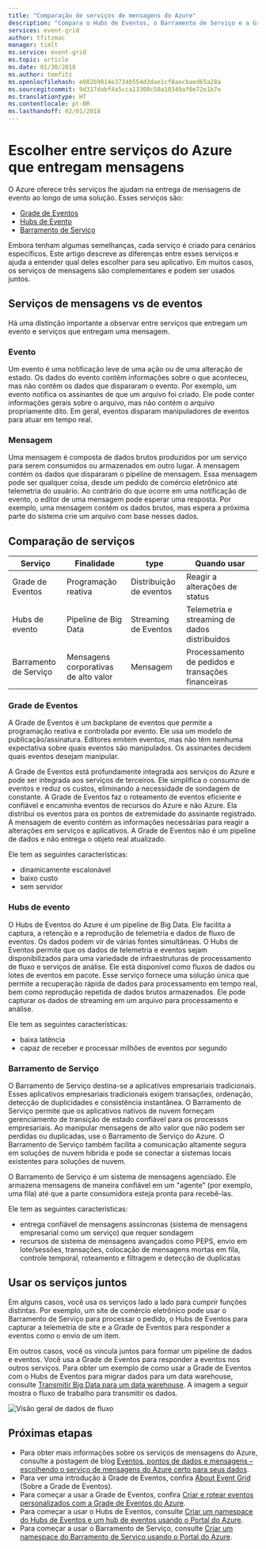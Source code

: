 ```yaml
---
title: "Comparação de serviços de mensagens do Azure"
description: "Compara o Hubs de Eventos, o Barramento de Serviço e a Grade de Eventos do Azure. Recomenda que serviço usar para cenários diferentes."
services: event-grid
author: tfitzmac
manager: timlt
ms.service: event-grid
ms.topic: article
ms.date: 01/30/2018
ms.author: tomfitz
ms.openlocfilehash: e082b9014e3734b554d3dae1cf8aecbaed65a28a
ms.sourcegitcommit: 9d317dabf4a5cca13308c50a10349af0e72e1b7e
ms.translationtype: HT
ms.contentlocale: pt-BR
ms.lasthandoff: 02/01/2018
---
```

# <a name="choose-between-azure-services-that-deliver-messages"></a>Escolher entre serviços do Azure que entregam mensagens

O Azure oferece três serviços lhe ajudam na entrega de mensagens de evento ao longo de uma solução. Esses serviços são:

* [Grade de Eventos](/azure/event-grid/)
* [Hubs de Evento](/azure/event-hubs/)
* [Barramento de Serviço](/azure/service-bus-messaging/)

Embora tenham algumas semelhanças, cada serviço é criado para cenários específicos. Este artigo descreve as diferenças entre esses serviços e ajuda a entender qual deles escolher para seu aplicativo. Em muitos casos, os serviços de mensagens são complementares e podem ser usados juntos.

## <a name="event-vs-message-services"></a>Serviços de mensagens vs de eventos

Há uma distinção importante a observar entre serviços que entregam um evento e serviços que entregam uma mensagem.

### <a name="event"></a>Evento

Um evento é uma notificação leve de uma ação ou de uma alteração de estado. Os dados do evento contêm informações sobre o que aconteceu, mas não contêm os dados que dispararam o evento. Por exemplo, um evento notifica os assinantes de que um arquivo foi criado. Ele pode conter informações gerais sobre o arquivo, mas não contém o arquivo propriamente dito. Em geral, eventos disparam manipuladores de eventos para atuar em tempo real.

### <a name="message"></a>Mensagem

Uma mensagem é composta de dados brutos produzidos por um serviço para serem consumidos ou armazenados em outro lugar. A mensagem contém os dados que dispararam o pipeline de mensagem. Essa mensagem pode ser qualquer coisa, desde um pedido de comércio eletrônico até telemetria do usuário. Ao contrário do que ocorre em uma notificação de evento, o editor de uma mensagem pode esperar uma resposta. Por exemplo, uma mensagem contém os dados brutos, mas espera a próxima parte do sistema crie um arquivo com base nesses dados.

## <a name="comparison-of-services"></a>Comparação de serviços

| Serviço | Finalidade | type | Quando usar |
| ------- | ------- | ---- | ----------- |
| Grade de Eventos | Programação reativa | Distribuição de eventos | Reagir a alterações de status |
| Hubs de evento | Pipeline de Big Data | Streaming de Eventos | Telemetria e streaming de dados distribuídos |
| Barramento de Serviço | Mensagens corporativas de alto valor | Mensagem | Processamento de pedidos e transações financeiras |

### <a name="event-grid"></a>Grade de Eventos

A Grade de Eventos é um backplane de eventos que permite a programação reativa e controlada por evento. Ele usa um modelo de publicação/assinatura. Editores emitem eventos, mas não têm nenhuma expectativa sobre quais eventos são manipulados. Os assinantes decidem quais eventos desejam manipular.

A Grade de Eventos está profundamente integrada aos serviços do Azure e pode ser integrada aos serviços de terceiros. Ele simplifica o consumo de eventos e reduz os custos, eliminando a necessidade de sondagem de constante. A Grade de Eventos faz o roteamento de eventos eficiente e confiável e encaminha eventos de recursos do Azure e não Azure. Ela distribui os eventos para os pontos de extremidade do assinante registrado. A mensagem de evento contém as informações necessárias para reagir a alterações em serviços e aplicativos. A Grade de Eventos não é um pipeline de dados e não entrega o objeto real atualizado.

Ele tem as seguintes características:

* dinamicamente escalonável
* baixo custo
* sem servidor

### <a name="event-hubs"></a>Hubs de evento

O Hubs de Eventos do Azure é um pipeline de Big Data. Ele facilita a captura, a retenção e a reprodução de telemetria e dados de fluxo de eventos. Os dados podem vir de várias fontes simultâneas. O Hubs de Eventos permite que os dados de telemetria e eventos sejam disponibilizados para uma variedade de infraestruturas de processamento de fluxo e serviços de análise. Ele está disponível como fluxos de dados ou lotes de eventos em pacote. Esse serviço fornece uma solução única que permite a recuperação rápida de dados para processamento em tempo real, bem como reprodução repetida de dados brutos armazenados. Ele pode capturar os dados de streaming em um arquivo para processamento e análise.

Ele tem as seguintes características:

* baixa latência
* capaz de receber e processar milhões de eventos por segundo

### <a name="service-bus"></a>Barramento de Serviço

O Barramento de Serviço destina-se a aplicativos empresariais tradicionais. Esses aplicativos empresariais tradicionais exigem transações, ordenação, detecção de duplicidades e consistência instantânea. O Barramento de Serviço permite que os aplicativos nativos de nuvem forneçam gerenciamento de transição de estado confiável para os processos empresariais. Ao manipular mensagens de alto valor que não podem ser perdidas ou duplicadas, use o Barramento de Serviço do Azure. O Barramento de Serviço também facilita a comunicação altamente segura em soluções de nuvem híbrida e pode se conectar a sistemas locais existentes para soluções de nuvem.

O Barramento de Serviço é um sistema de mensagens agenciado. Ele armazena mensagens de maneira confiável em um "agente" (por exemplo, uma fila) até que a parte consumidora esteja pronta para recebê-las.

Ele tem as seguintes características:

* entrega confiável de mensagens assíncronas (sistema de mensagens empresarial como um serviço) que requer sondagem
* recursos de sistema de mensagens avançados como PEPS, envio em lote/sessões, transações, colocação de mensagens mortas em fila, controle temporal, roteamento e filtragem e detecção de duplicatas

## <a name="use-the-services-together"></a>Usar os serviços juntos

Em alguns casos, você usa os serviços lado a lado para cumprir funções distintas. Por exemplo, um site de comércio eletrônico pode usar o Barramento de Serviço para processar o pedido, o Hubs de Eventos para capturar a telemetria de site e a Grade de Eventos para responder a eventos como o envio de um item.

Em outros casos, você os vincula juntos para formar um pipeline de dados e eventos. Você usa a Grade de Eventos para responder a eventos nos outros serviços. Para obter um exemplo de como usar a Grade de Eventos com o Hubs de Eventos para migrar dados para um data warehouse, consulte [Transmitir Big Data para um data warehouse](event-grid-event-hubs-integration.md). A imagem a seguir mostra o fluxo de trabalho para transmitir os dados.

![Visão geral de dados de fluxo](./media/compare-messaging-services/overview.png)

## <a name="next-steps"></a>Próximas etapas

* Para obter mais informações sobre os serviços de mensagens do Azure, consulte a postagem de blog [Eventos, pontos de dados e mensagens – escolhendo o serviço de mensagens do Azure certo para seus dados](https://azure.microsoft.com/blog/events-data-points-and-messages-choosing-the-right-azure-messaging-service-for-your-data/).
* Para ver uma introdução à Grade de Eventos, confira [About Event Grid](overview.md) (Sobre a Grade de Eventos).
* Para começar a usar a Grade de Eventos, confira [Criar e rotear eventos personalizados com a Grade de Eventos do Azure](custom-event-quickstart.md).
* Para começar a usar o Hubs de Eventos, consulte [Criar um namespace do Hubs de Eventos e um hub de eventos usando o Portal do Azure](../event-hubs/event-hubs-create.md).
* Para começar a usar o Barramento de Serviço, consulte [Criar um namespace do Barramento de Serviço usando o Portal do Azure](../service-bus-messaging/service-bus-create-namespace-portal.md).